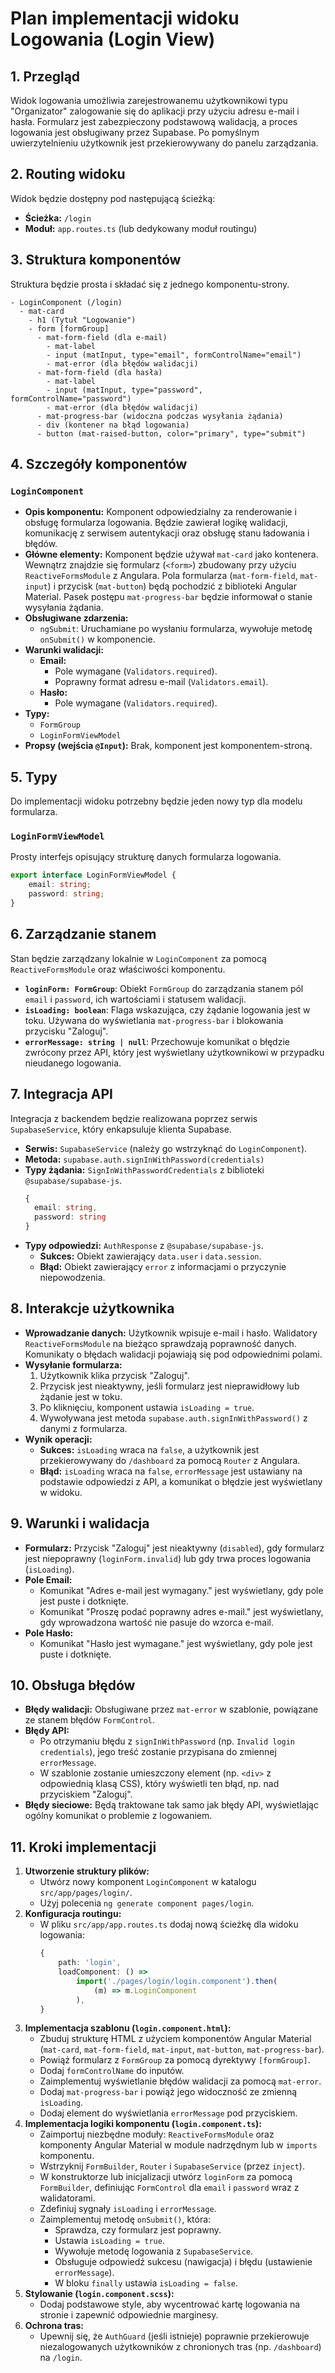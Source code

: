 # Plan implementacji widoku Logowania (Login View)

## 1. Przegląd

Widok logowania umożliwia zarejestrowanemu użytkownikowi typu "Organizator" zalogowanie się do aplikacji przy użyciu adresu e-mail i hasła. Formularz jest zabezpieczony podstawową walidacją, a proces logowania jest obsługiwany przez Supabase. Po pomyślnym uwierzytelnieniu użytkownik jest przekierowywany do panelu zarządzania.

## 2. Routing widoku

Widok będzie dostępny pod następującą ścieżką:
-   **Ścieżka:** `/login`
-   **Moduł:** `app.routes.ts` (lub dedykowany moduł routingu)

## 3. Struktura komponentów

Struktura będzie prosta i składać się z jednego komponentu-strony.

```
- LoginComponent (/login)
  - mat-card
    - h1 (Tytuł "Logowanie")
    - form [formGroup]
      - mat-form-field (dla e-mail)
        - mat-label
        - input (matInput, type="email", formControlName="email")
        - mat-error (dla błędów walidacji)
      - mat-form-field (dla hasła)
        - mat-label
        - input (matInput, type="password", formControlName="password")
        - mat-error (dla błędów walidacji)
      - mat-progress-bar (widoczna podczas wysyłania żądania)
      - div (kontener na błąd logowania)
      - button (mat-raised-button, color="primary", type="submit")
```

## 4. Szczegóły komponentów

### `LoginComponent`

-   **Opis komponentu:** Komponent odpowiedzialny za renderowanie i obsługę formularza logowania. Będzie zawierał logikę walidacji, komunikację z serwisem autentykacji oraz obsługę stanu ładowania i błędów.
-   **Główne elementy:** Komponent będzie używał `mat-card` jako kontenera. Wewnątrz znajdzie się formularz (`<form>`) zbudowany przy użyciu `ReactiveFormsModule` z Angulara. Pola formularza (`mat-form-field`, `mat-input`) i przycisk (`mat-button`) będą pochodzić z biblioteki Angular Material. Pasek postępu `mat-progress-bar` będzie informował o stanie wysyłania żądania.
-   **Obsługiwane zdarzenia:**
    -   `ngSubmit`: Uruchamiane po wysłaniu formularza, wywołuje metodę `onSubmit()` w komponencie.
-   **Warunki walidacji:**
    -   **Email:**
        -   Pole wymagane (`Validators.required`).
        -   Poprawny format adresu e-mail (`Validators.email`).
    -   **Hasło:**
        -   Pole wymagane (`Validators.required`).
-   **Typy:**
    -   `FormGroup`
    -   `LoginFormViewModel`
-   **Propsy (wejścia `@Input`):** Brak, komponent jest komponentem-stroną.

## 5. Typy

Do implementacji widoku potrzebny będzie jeden nowy typ dla modelu formularza.

### `LoginFormViewModel`

Prosty interfejs opisujący strukturę danych formularza logowania.

```typescript
export interface LoginFormViewModel {
    email: string;
    password: string;
}
```

## 6. Zarządzanie stanem

Stan będzie zarządzany lokalnie w `LoginComponent` za pomocą `ReactiveFormsModule` oraz właściwości komponentu.

-   **`loginForm: FormGroup`**: Obiekt `FormGroup` do zarządzania stanem pól `email` i `password`, ich wartościami i statusem walidacji.
-   **`isLoading: boolean`**: Flaga wskazująca, czy żądanie logowania jest w toku. Używana do wyświetlania `mat-progress-bar` i blokowania przycisku "Zaloguj".
-   **`errorMessage: string | null`**: Przechowuje komunikat o błędzie zwrócony przez API, który jest wyświetlany użytkownikowi w przypadku nieudanego logowania.

## 7. Integracja API

Integracja z backendem będzie realizowana poprzez serwis `SupabaseService`, który enkapsuluje klienta Supabase.

-   **Serwis:** `SupabaseService` (należy go wstrzyknąć do `LoginComponent`).
-   **Metoda:** `supabase.auth.signInWithPassword(credentials)`
-   **Typy żądania:** `SignInWithPasswordCredentials` z biblioteki `@supabase/supabase-js`.
    ```typescript
    {
      email: string,
      password: string
    }
    ```
-   **Typy odpowiedzi:** `AuthResponse` z `@supabase/supabase-js`.
    -   **Sukces:** Obiekt zawierający `data.user` i `data.session`.
    -   **Błąd:** Obiekt zawierający `error` z informacjami o przyczynie niepowodzenia.

## 8. Interakcje użytkownika

-   **Wprowadzanie danych:** Użytkownik wpisuje e-mail i hasło. Walidatory `ReactiveFormsModule` na bieżąco sprawdzają poprawność danych. Komunikaty o błędach walidacji pojawiają się pod odpowiednimi polami.
-   **Wysyłanie formularza:**
    1.  Użytkownik klika przycisk "Zaloguj".
    2.  Przycisk jest nieaktywny, jeśli formularz jest nieprawidłowy lub żądanie jest w toku.
    3.  Po kliknięciu, komponent ustawia `isLoading = true`.
    4.  Wywoływana jest metoda `supabase.auth.signInWithPassword()` z danymi z formularza.
-   **Wynik operacji:**
    -   **Sukces:** `isLoading` wraca na `false`, a użytkownik jest przekierowywany do `/dashboard` za pomocą `Router` z Angulara.
    -   **Błąd:** `isLoading` wraca na `false`, `errorMessage` jest ustawiany na podstawie odpowiedzi z API, a komunikat o błędzie jest wyświetlany w widoku.

## 9. Warunki i walidacja

-   **Formularz:** Przycisk "Zaloguj" jest nieaktywny (`disabled`), gdy formularz jest niepoprawny (`loginForm.invalid`) lub gdy trwa proces logowania (`isLoading`).
-   **Pole Email:**
    -   Komunikat "Adres e-mail jest wymagany." jest wyświetlany, gdy pole jest puste i dotknięte.
    -   Komunikat "Proszę podać poprawny adres e-mail." jest wyświetlany, gdy wprowadzona wartość nie pasuje do wzorca e-mail.
-   **Pole Hasło:**
    -   Komunikat "Hasło jest wymagane." jest wyświetlany, gdy pole jest puste i dotknięte.

## 10. Obsługa błędów

-   **Błędy walidacji:** Obsługiwane przez `mat-error` w szablonie, powiązane ze stanem błędów `FormControl`.
-   **Błędy API:**
    -   Po otrzymaniu błędu z `signInWithPassword` (np. `Invalid login credentials`), jego treść zostanie przypisana do zmiennej `errorMessage`.
    -   W szablonie zostanie umieszczony element (np. `<div>` z odpowiednią klasą CSS), który wyświetli ten błąd, np. nad przyciskiem "Zaloguj".
-   **Błędy sieciowe:** Będą traktowane tak samo jak błędy API, wyświetlając ogólny komunikat o problemie z logowaniem.

## 11. Kroki implementacji

1.  **Utworzenie struktury plików:**
    -   Utwórz nowy komponent `LoginComponent` w katalogu `src/app/pages/login/`.
    -   Użyj polecenia `ng generate component pages/login`.
2.  **Konfiguracja routingu:**
    -   W pliku `src/app/app.routes.ts` dodaj nową ścieżkę dla widoku logowania:
        ```typescript
        {
            path: 'login',
            loadComponent: () =>
                import('./pages/login/login.component').then(
                    (m) => m.LoginComponent
                ),
        }
        ```
3.  **Implementacja szablonu (`login.component.html`):**
    -   Zbuduj strukturę HTML z użyciem komponentów Angular Material (`mat-card`, `mat-form-field`, `mat-input`, `mat-button`, `mat-progress-bar`).
    -   Powiąż formularz z `FormGroup` za pomocą dyrektywy `[formGroup]`.
    -   Dodaj `formControlName` do inputów.
    -   Zaimplementuj wyświetlanie błędów walidacji za pomocą `mat-error`.
    -   Dodaj `mat-progress-bar` i powiąż jego widoczność ze zmienną `isLoading`.
    -   Dodaj element do wyświetlania `errorMessage` pod przyciskiem.
4.  **Implementacja logiki komponentu (`login.component.ts`):**
    -   Zaimportuj niezbędne moduły: `ReactiveFormsModule` oraz komponenty Angular Material w module nadrzędnym lub w `imports` komponentu.
    -   Wstrzyknij `FormBuilder`, `Router` i `SupabaseService` (przez `inject`).
    -   W konstruktorze lub inicjalizacji utwórz `loginForm` za pomocą `FormBuilder`, definiując `FormControl` dla `email` i `password` wraz z walidatorami.
    -   Zdefiniuj sygnały `isLoading` i `errorMessage`.
    -   Zaimplementuj metodę `onSubmit()`, która:
        -   Sprawdza, czy formularz jest poprawny.
        -   Ustawia `isLoading = true`.
        -   Wywołuje metodę logowania z `SupabaseService`.
        -   Obsługuje odpowiedź sukcesu (nawigacja) i błędu (ustawienie `errorMessage`).
        -   W bloku `finally` ustawia `isLoading = false`.
5.  **Stylowanie (`login.component.scss`):**
    -   Dodaj podstawowe style, aby wycentrować kartę logowania na stronie i zapewnić odpowiednie marginesy.
6.  **Ochrona tras:**
    -   Upewnij się, że `AuthGuard` (jeśli istnieje) poprawnie przekierowuje niezalogowanych użytkowników z chronionych tras (np. `/dashboard`) na `/login`.
